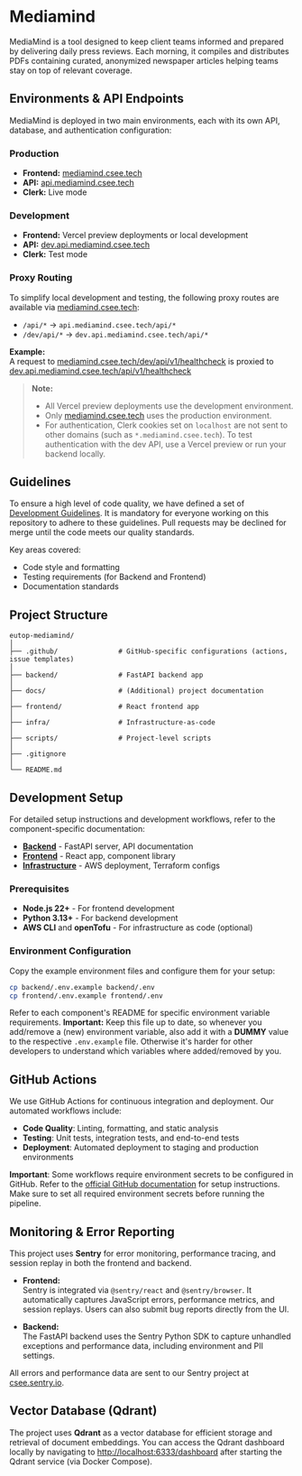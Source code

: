 # Mediamind

MediaMind is a tool designed to keep client teams informed and prepared by
delivering daily press reviews. Each morning, it compiles and distributes PDFs
containing curated, anonymized newspaper articles helping teams stay on top of
relevant coverage.

## Environments & API Endpoints

MediaMind is deployed in two main environments, each with its own API, database, and authentication configuration:

### Production

- **Frontend:** [mediamind.csee.tech](https://mediamind.csee.tech)
- **API:** [api.mediamind.csee.tech](https://api.mediamind.csee.tech)
- **Clerk:** Live mode

### Development

- **Frontend:** Vercel preview deployments or local development
- **API:** [dev.api.mediamind.csee.tech](https://dev.api.mediamind.csee.tech)
- **Clerk:** Test mode

### Proxy Routing

To simplify local development and testing, the following proxy routes are available via [mediamind.csee.tech](https://mediamind.csee.tech):

- `/api/*` → `api.mediamind.csee.tech/api/*`
- `/dev/api/*` → `dev.api.mediamind.csee.tech/api/*`

**Example:**  
A request to [mediamind.csee.tech/dev/api/v1/healthcheck](https://mediamind.csee.tech/dev/api/v1/healthcheck) is proxied to [dev.api.mediamind.csee.tech/api/v1/healthcheck](https://dev.api.mediamind.csee.tech/api/v1/healthcheck)

> **Note:**
>
> - All Vercel preview deployments use the development environment.
> - Only [mediamind.csee.tech](https://mediamind.csee.tech) uses the production environment.
> - For authentication, Clerk cookies set on `localhost` are not sent to other domains (such as `*.mediamind.csee.tech`). To test authentication with the dev API, use a Vercel preview or run your backend locally.

## Guidelines

To ensure a high level of code quality, we have defined a set of [Development Guidelines](./docs/GUIDELINES.md). It is mandatory for everyone working on this repository to adhere to these guidelines. Pull requests may be declined for merge until the code meets our quality standards.

Key areas covered:

- Code style and formatting
- Testing requirements (for Backend and Frontend)
- Documentation standards

## Project Structure

```
eutop-mediamind/
│
├── .github/               # GitHub-specific configurations (actions, issue templates)
│
├── backend/               # FastAPI backend app
│
├── docs/                  # (Additional) project documentation
│
├── frontend/              # React frontend app
│
├── infra/                 # Infrastructure-as-code
│
├── scripts/               # Project-level scripts
│
├── .gitignore
│
└── README.md
```

## Development Setup

For detailed setup instructions and development workflows, refer to the component-specific documentation:

- **[Backend](./backend/README.md)** - FastAPI server, API documentation
- **[Frontend](./frontend/README.md)** - React app, component library
- **[Infrastructure](./infra/README.md)** - AWS deployment, Terraform configs

### Prerequisites

- **Node.js 22+** - For frontend development
- **Python 3.13+** - For backend development
- **AWS CLI** and **openTofu** - For infrastructure as code (optional)

### Environment Configuration

Copy the example environment files and configure them for your setup:

```bash
cp backend/.env.example backend/.env
cp frontend/.env.example frontend/.env
```

Refer to each component's README for specific environment variable requirements.
**Important:** Keep this file up to date, so whenever you add/remove a (new) environment variable, also add it with a **DUMMY** value to the respective `.env.example` file. Otherwise it's harder for other developers to understand which variables where added/removed by you.

## GitHub Actions

We use GitHub Actions for continuous integration and deployment. Our automated workflows include:

- **Code Quality**: Linting, formatting, and static analysis
- **Testing**: Unit tests, integration tests, and end-to-end tests
- **Deployment**: Automated deployment to staging and production environments

**Important**: Some workflows require environment secrets to be configured in GitHub. Refer to the [official GitHub documentation](https://docs.github.com/en/actions/security-for-github-actions/security-guides/using-secrets-in-github-actions) for setup instructions. Make sure to set all required environment secrets before running the pipeline.

## Monitoring & Error Reporting

This project uses **Sentry** for error monitoring, performance tracing, and session replay in both the frontend and backend.

- **Frontend:**  
  Sentry is integrated via `@sentry/react` and `@sentry/browser`. It automatically captures JavaScript errors, performance metrics, and session replays. Users can also submit bug reports directly from the UI.

- **Backend:**  
  The FastAPI backend uses the Sentry Python SDK to capture unhandled exceptions and performance data, including environment and PII settings.

All errors and performance data are sent to our Sentry project at [csee.sentry.io](https://csee.sentry.io/).

## Vector Database (Qdrant)

The project uses **Qdrant** as a vector database for efficient storage and retrieval of document embeddings. You can access the Qdrant dashboard locally by navigating to [http://localhost:6333/dashboard](http://localhost:6333/dashboard) after starting the Qdrant service (via Docker Compose).
